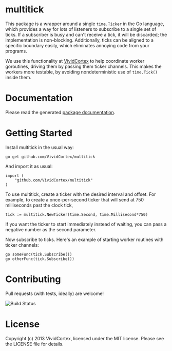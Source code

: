 multitick
=========

This package is a wrapper around a single `time.Ticker` in the Go language, which
provides a way for lots of listeners to subscribe to a single set of ticks.  If
a subscriber is busy and can't receive a tick, it will be discarded; the
implementation is non-blocking.  Additionally, ticks can be aligned to a
specific boundary easily, which eliminates annoying code from your programs.

We use this functionality at [VividCortex](https://vividcortex.com/) to help
coordinate worker goroutines, driving them by passing them ticker channels.
This makes the workers more testable, by avoiding nondeterministic use of
`time.Tick()` inside them.

Documentation
=============

Please read the generated [package
documentation](http://godoc.org/github.com/VividCortex/multitick).

Getting Started
===============

Install multitick in the usual way:

    go get github.com/VividCortex/multitick

And import it as usual:

    import (
        "github.com/VividCortex/multitick"
    )

To use multitick, create a ticker with the desired interval and offset.
For example, to create a once-per-second ticker that will send at 750
milliseconds past the clock tick,

    tick := multitick.NewTicker(time.Second, time.Millisecond*750)

If you want the ticker to start immediately instead of waiting, you can
pass a negative number as the second parameter.

Now subscribe to ticks. Here's an example of starting worker routines with
ticker channels:

    go someFunc(tick.Subscribe())
    go otherFunc(tick.Subscribe())

Contributing
============

Pull requests (with tests, ideally) are welcome!

![Build Status](https://circleci.com/gh/VividCortex/multitick.png?circle-token=908b24495ba93c1070bddd2c0423f29056ef6007)

License
=======

Copyright (c) 2013 VividCortex, licensed under the MIT license.
Please see the LICENSE file for details.
